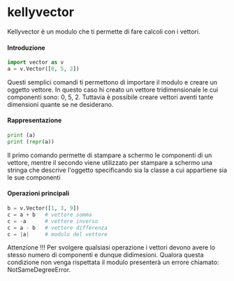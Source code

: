 # kellyvector
Kellyvector è un modulo che ti permette di fare calcoli con i vettori.

#### Introduzione
```python
import vector as v
a = v.Vector([0, 5, 2])
```
Questi semplici comandi ti permettono di importare il modulo e creare un oggetto vettore. In questo caso hi creato un vettore tridimensionale le cui componenti sono: 0, 5, 2. Tuttavia è possibile creare vettori aventi tante dimensioni quante se ne desiderano.

#### Rappresentazione
```python
print (a)
print (repr(a))
```
Il primo comando permette di stampare a schermo le componenti di un vettore, mentre il secondo viene utilizzato per stampare a schermo una stringa che descrive l'oggetto specificando sia la classe a cui appartiene sia le sue componenti

#### Operazioni principali
```python
b = v.Vector([1, 3, 9])
c = a + b	# vettore somma
c = -a		# vettore inverso
c = a - b	# vettore differenza
c = |a|		# modulo del vettore
```
Attenzione !!! Per svolgere qualsiasi operazione i vettori devono avere lo stesso numero di componenti e dunque didimesioni. Qualora questa condizione non venga rispettata il modulo presenterà un errore chiamato: NotSameDegreeError.
